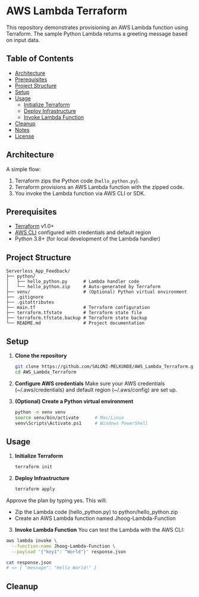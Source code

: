 # AWS Lambda Terraform

This repository demonstrates provisioning an AWS Lambda function using Terraform. The sample Python Lambda returns a greeting message based on input data.

## Table of Contents

- [Architecture](#architecture)
- [Prerequisites](#prerequisites)
- [Project Structure](#project-structure)
- [Setup](#setup)
- [Usage](#usage)
  - [Initialize Terraform](#initialize-terraform)
  - [Deploy Infrastructure](#deploy-infrastructure)
  - [Invoke Lambda Function](#invoke-lambda-function)
- [Cleanup](#cleanup)
- [Notes](#notes)
- [License](#license)



## Architecture

A simple flow:

1. Terraform zips the Python code (`hello_python.py`).
2. Terraform provisions an AWS Lambda function with the zipped code.
3. You invoke the Lambda function via AWS CLI or SDK.



## Prerequisites

- [Terraform](https://www.terraform.io/downloads.html) v1.0+
- [AWS CLI](https://aws.amazon.com/cli/) configured with credentials and default region
- Python 3.8+ (for local development of the Lambda handler)



## Project Structure

```text
Serverless_App_Feedback/
├── python/
│   ├── hello_python.py      # Lambda handler code
│   └── hello_python.zip     # Auto-generated by Terraform
├── venv/                    # (Optional) Python virtual environment
├── .gitignore
├── .gitattributes
├── main.tf                  # Terraform configuration
├── terraform.tfstate        # Terraform state file
├── terraform.tfstate.backup # Terraform state backup
└── README.md                # Project documentation
```

## Setup

1. **Clone the repository**
   ```bash
   git clone https://github.com/SALONI-MELKUNDE/AWS_Lambda_Terraform.git
   cd AWS_Lambda_Terraform
   ```
2. **Configure AWS credentials**
   Make sure your AWS credentials (~/.aws/credentials) and default region (~/.aws/config) are set up.

3. **(Optional) Create a Python virtual environment**
   ```bash
   python -m venv venv
   source venv/bin/activate      # Mac/Linux
   venv\Scripts\Activate.ps1     # Windows PowerShell
   ```


## Usage

1. **Initialize Terraform**
   ```bash
   terraform init
   ```
2. **Deploy Infrastructure**
   ```bash
   terraform apply
   ```
Approve the plan by typing yes. This will:
- Zip the Lambda code (hello_python.py) to python/hello_python.zip
- Create an AWS Lambda function named Jhoog-Lambda-Function

3. **Invoke Lambda Function**
You can test the Lambda with the AWS CLI:
```bash
aws lambda invoke \
  --function-name Jhoog-Lambda-Function \
  --payload '{"key1": "World"}' response.json

cat response.json
# => { "message": "Hello World!" }
```


## Cleanup


   


